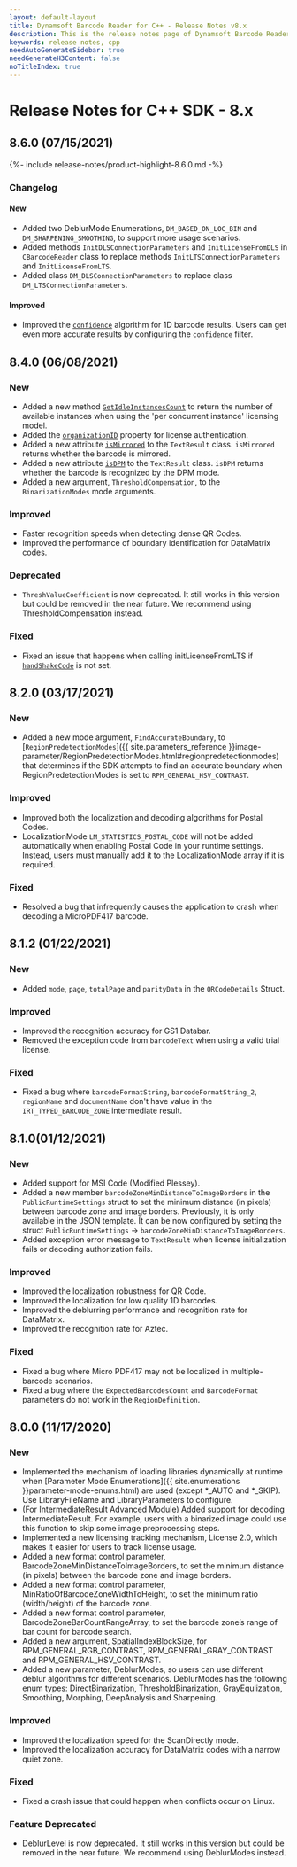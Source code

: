 ```yaml
---
layout: default-layout
title: Dynamsoft Barcode Reader for C++ - Release Notes v8.x
description: This is the release notes page of Dynamsoft Barcode Reader for C++ v8.x.
keywords: release notes, cpp
needAutoGenerateSidebar: true
needGenerateH3Content: false
noTitleIndex: true
---
```


# Release Notes for C++ SDK - 8.x

## 8.6.0 (07/15/2021)

{%- include release-notes/product-highlight-8.6.0.md -%}

### Changelog

#### New

- Added two DeblurMode Enumerations, `DM_BASED_ON_LOC_BIN` and `DM_SHARPENING_SMOOTHING`, to support more usage scenarios.
- Added methods `InitDLSConnectionParameters` and `InitLicenseFromDLS` in `CBarcodeReader` class to replace methods `InitLTSConnectionParameters` and `InitLicenseFromLTS`.
- Added class `DM_DLSConnectionParameters` to replace class `DM_LTSConnectionParameters`.

#### Improved

- Improved the [`confidence`]({{site.structs}}ExtendedResult.html?src=cpp#confidence) algorithm for 1D barcode results. Users can get even more accurate results by configuring the `confidence` filter.

## 8.4.0 (06/08/2021)

### New

- Added a new method [`GetIdleInstancesCount`]({{site.cpp_methods}}license.html#getidleinstancescount) to return the number of available instances when using the 'per concurrent instance' licensing model.
- Added the [`organizationID`]({{site.structs}}DMLTSConnectionParameters.html?src=cpp#organizationid) property for license authentication.
- Added a new attribute [`isMirrored`]({{site.structs}}TextResult.html?src=cpp#ismirrored) to the `TextResult` class. `isMirrored` returns whether the barcode is mirrored.
- Added a new attribute [`isDPM`]({{site.structs}}TextResult.html?src=cpp#isdpm) to the `TextResult` class. `isDPM` returns whether the barcode is recognized by the DPM mode.
- Added a new argument, `ThresholdCompensation`, to the `BinarizationModes` mode arguments.

### Improved

- Faster recognition speeds when detecting dense QR Codes.
- Improved the performance of boundary identification for DataMatrix codes.

### Deprecated

- `ThreshValueCoefficient` is now deprecated. It still works in this version but could be removed in the near future. We recommend using ThresholdCompensation instead.

### Fixed

- Fixed an issue that happens when calling initLicenseFromLTS if [`handShakeCode`]({{site.structs}}DMLTSConnectionParameters.html?src=cpp#handshakecode) is not set.

## 8.2.0 (03/17/2021)

### New

- Added a new mode argument, `FindAccurateBoundary`, to [`RegionPredetectionModes`]({{ site.parameters_reference }}image-parameter/RegionPredetectionModes.html#regionpredetectionmodes) that determines if the SDK attempts to find an accurate boundary when RegionPredetectionModes is set to `RPM_GENERAL_HSV_CONTRAST`. 

### Improved

- Improved both the localization and decoding algorithms for Postal Codes. 
- LocalizationMode `LM_STATISTICS_POSTAL_CODE` will not be added automatically when enabling Postal Code in your runtime settings. Instead, users must manually add it to the LocalizationMode array if it is required.

### Fixed

- Resolved a bug that infrequently causes the application to crash when decoding a MicroPDF417 barcode.

## 8.1.2 (01/22/2021)

### New

- Added `mode`, `page`, `totalPage` and `parityData` in the `QRCodeDetails` Struct.

### Improved

- Improved the recognition accuracy for GS1 Databar.
- Removed the exception code from `barcodeText` when using a valid trial license.

### Fixed

- Fixed a bug where `barcodeFormatString`, `barcodeFormatString_2`, `regionName` and `documentName` don't have value in the `IRT_TYPED_BARCODE_ZONE` intermediate result.

## 8.1.0(01/12/2021)

### New

- Added support for MSI Code (Modified Plessey).
- Added a new member `barcodeZoneMinDistanceToImageBorders` in the `PublicRuntimeSettings` struct to set the minimum distance (in pixels) between barcode zone and image borders. Previously, it is only available in the JSON template. It can be now configured by setting the struct `PublicRuntimeSettings` -> `barcodeZoneMinDistanceToImageBorders`.
- Added exception error message to `TextResult` when license initialization fails or decoding authorization fails.

### Improved

- Improved the localization robustness for QR Code.
- Improved the localization for low quality 1D barcodes.
- Improved the deblurring performance and recognition rate for DataMatrix.
- Improved the recognition rate for Aztec.

### Fixed

- Fixed a bug where Micro PDF417 may not be localized in multiple-barcode scenarios.
- Fixed a bug where the `ExpectedBarcodesCount` and `BarcodeFormat` parameters do not work in the `RegionDefinition`.

## 8.0.0 (11/17/2020)

### New

- Implemented the mechanism of loading libraries dynamically at runtime when [Parameter Mode Enumerations]({{ site.enumerations }}parameter-mode-enums.html) are used (except *_AUTO and *_SKIP). Use LibraryFileName and LibraryParameters to configure.
- (For IntermediateResult Advanced Module) Added support for decoding IntermediateResult. For example, users with a binarized image could use this function to skip some image preprocessing steps.
- Implemented a new licensing tracking mechanism, License 2.0, which makes it easier for users to track license usage.
- Added a new format control parameter, BarcodeZoneMinDistanceToImageBorders, to set the minimum distance (in pixels) between the barcode zone and image borders.
- Added a new format control parameter, MinRatioOfBarcodeZoneWidthToHeight, to set the minimum ratio (width/height) of the barcode zone.
- Added a new format control parameter, BarcodeZoneBarCountRangeArray, to set the barcode zone’s range of bar count for barcode search.
- Added a new argument, SpatialIndexBlockSize, for RPM_GENERAL_RGB_CONTRAST, RPM_GENERAL_GRAY_CONTRAST and RPM_GENERAL_HSV_CONTRAST.
- Added a new parameter, DeblurModes, so users can use different deblur algorithms for different scenarios. DeblurModes has the following enum types: DirectBinarization, ThresholdBinarization, GrayEqulization, Smoothing, Morphing, DeepAnalysis and Sharpening.

### Improved

- Improved the localization speed for the ScanDirectly mode.
- Improved the localization accuracy for DataMatrix codes with a narrow quiet zone.

### Fixed

- Fixed a crash issue that could happen when conflicts occur on Linux.

### Feature Deprecated

- DeblurLevel is now deprecated. It still works in this version but could be removed in the near future. We recommend using DeblurModes instead.
